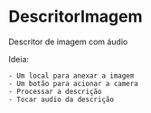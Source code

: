 # DescritorImagem
Descritor de imagem com áudio

Ideia:

	- Um local para anexar a imagem
	- Um botão para acionar a camera
	- Processar a descrição
	- Tocar audio da descrição
